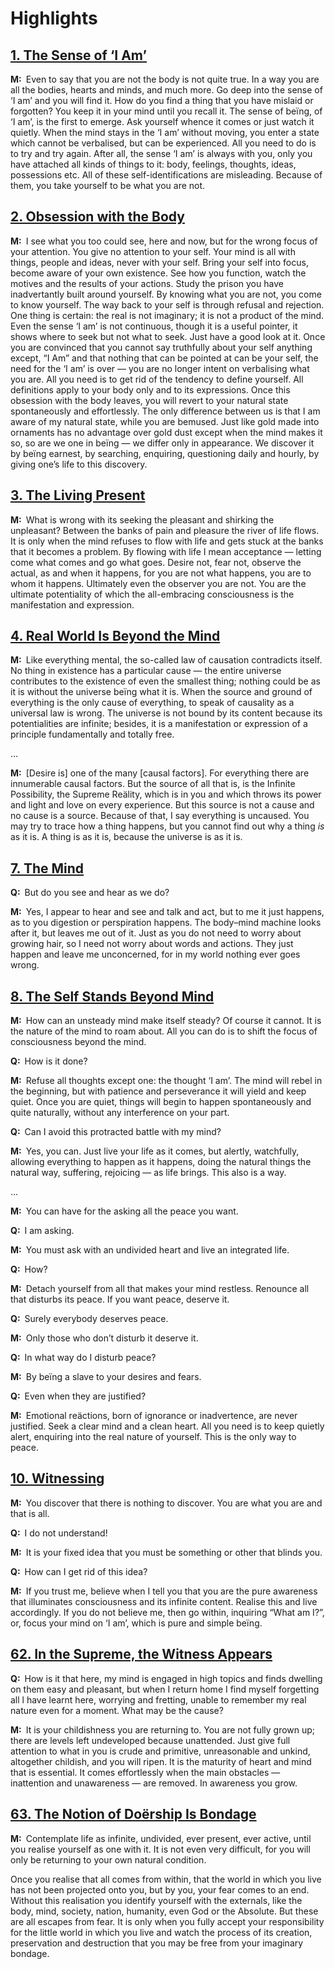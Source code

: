# Highlights


## [1. The Sense of ‘I Am’](/1-the-sense-of-i-am/)

**M:**&ensp;Even to say that you are not the body is not quite true. In a way you are all the bodies, hearts and minds, and much more. Go deep into the sense of ‘I am’ and you will find it. How do you find a thing that you have mislaid or forgotten? You keep it in your mind until you recall it. The sense of beïng, of ‘I am’, is the first to emerge. Ask yourself whence it comes or just watch it quietly. When the mind stays in the ‘I am’ without moving, you enter a state which cannot be verbalised, but can be experienced. All you need to do is to try and try again. After all, the sense ‘I am’ is always with you, only you have attached all kinds of things to it: body, feelings, thoughts, ideas, possessions etc. All of these self-identifications are misleading. Because of them, you take yourself to be what you are not.


## [2. Obsession with the Body](/2-obsession-with-the-body/)

**M:**&ensp;I see what you too could see, here and now, but for the wrong focus of your attention. You give no attention to your self. Your mind is all with things, people and ideas, never with your self. Bring your self into focus, become aware of your own existence. See how you function, watch the motives and the results of your actions. Study the prison you have inadvertantly built around yourself. By knowing what you are not, you come to know yourself. The way back to your self is through refusal and rejection. One thing is certain: the real is not imaginary; it is not a product of the mind. Even the sense ‘I am’ is not continuous, though it is a useful pointer, it shows where to seek but not what to seek. Just have a good look at it. Once you are convinced that you cannot say truthfully about your self anything except, “I Am” and that nothing that can be pointed at can be your self, the need for the ‘I am’ is over — you are no longer intent on verbalising what you are. All you need is to get rid of the tendency to define yourself. All definitions apply to your body only and to its expressions. Once this obsession with the body leaves, you will revert to your natural state spontaneously and effortlessly. The only difference between us is that I am aware of my natural state, while you are bemused. Just like gold made into ornaments has no advantage over gold dust except when the mind makes it so, so are we one in beïng — we differ only in appearance. We discover it by beïng earnest, by searching, enquiring, questioning daily and hourly, by giving one’s life to this discovery.


## [3. The Living Present](/3-the-living-present/)

**M:**&ensp;What is wrong with its seeking the pleasant and shirking the unpleasant? Between the banks of pain and pleasure the river of life flows. It is only when the mind refuses to flow with life and gets stuck at the banks that it becomes a problem. By flowing with life I mean acceptance — letting come what comes and go what goes. Desire not, fear not, observe the actual, as and when it happens, for you are not what happens, you are to whom it happens. Ultimately even the observer you are not. You are the ultimate potentiality of which the all-embracing consciousness is the manifestation and expression.


## [4. Real World Is Beyond the Mind](/4-real-world-is-beyond-the-mind/)

**M:**&ensp;Like everything mental, the so-called law of causation contradicts itself. No thing in existence has a particular cause — the entire universe contributes to the existence of even the smallest thing; nothing could be as it is without the universe beïng what it is. When the source and ground of everything is the only cause of everything, to speak of causality as a universal law is wrong. The universe is not bound by its content because its potentialities are infinite; besides, it is a manifestation or expression of a principle fundamentally and totally free.

…

**M:**&ensp;[Desire is] one of the many [causal factors]. For everything there are innumerable causal factors. But the source of all that is, is the Infinite Possibility, the Supreme Reälity, which is in you and which throws its power and light and love on every experience. But this source is not a cause and no cause is a source. Because of that, I say everything is uncaused. You may try to trace how a thing happens, but you cannot find out why a thing *is* as it is. A thing is as it is, because the universe is as it is.


## [7. The Mind](/7-the-mind/)

**Q:**&ensp;But do you see and hear as we do?

**M:**&ensp;Yes, I appear to hear and see and talk and act, but to me it just happens, as to you digestion or perspiration happens. The body–mind machine looks after it, but leaves me out of it. Just as you do not need to worry about growing hair, so I need not worry about words and actions. They just happen and leave me unconcerned, for in my world nothing ever goes wrong.


## [8. The Self Stands Beyond Mind](/8-the-self-stands-beyond-mind/)

**M:**&ensp;How can an unsteady mind make itself steady? Of course it cannot. It is the nature of the mind to roam about. All you can do is to shift the focus of consciousness beyond the mind.

**Q:**&ensp;How is it done?

**M:**&ensp;Refuse all thoughts except one: the thought ‘I am’. The mind will rebel in the beginning, but with patience and perseverance it will yield and keep quiet. Once you are quiet, things will begin to happen spontaneously and quite naturally, without any interference on your part.

**Q:**&ensp;Can I avoid this protracted battle with my mind?

**M:**&ensp;Yes, you can. Just live your life as it comes, but alertly, watchfully, allowing everything to happen as it happens, doing the natural things the natural way, suffering, rejoicing — as life brings. This also is a way.

…

**M:**&ensp;You can have for the asking all the peace you want.

**Q:**&ensp;I am asking.

**M:**&ensp;You must ask with an undivided heart and live an integrated life.

**Q:**&ensp;How?

**M:**&ensp;Detach yourself from all that makes your mind restless. Renounce all that disturbs its peace. If you want peace, deserve it.

**Q:**&ensp;Surely everybody deserves peace.

**M:**&ensp;Only those who don’t disturb it deserve it.

**Q:**&ensp;In what way do I disturb peace?

**M:**&ensp;By beïng a slave to your desires and fears.

**Q:**&ensp;Even when they are justified?

**M:**&ensp;Emotional reäctions, born of ignorance or inadvertence, are never justified. Seek a clear mind and a clean heart. All you need is to keep quietly alert, enquiring into the real nature of yourself. This is the only way to peace.


## [10. Witnessing](/10-witnessing)

**M:**&ensp;You discover that there is nothing to discover. You are what you are and that is all.

**Q:**&ensp;I do not understand!

**M:**&ensp;It is your fixed idea that you must be something or other that blinds you.

**Q:**&ensp;How can I get rid of this idea?

**M:**&ensp;If you trust me, believe when I tell you that you are the pure awareness that illuminates consciousness and its infinite content. Realise this and live accordingly. If you do not believe me, then go within, inquiring “What am I?”, or, focus your mind on ‘I am’, which is pure and simple beïng.


## [62. In the Supreme, the Witness Appears](/62-in-the-supreme-the-witness-appears/)

**Q:**&ensp;How is it that here, my mind is engaged in high topics and finds dwelling on them easy and pleasant, but when I return home I find myself forgetting all l have learnt here, worrying and fretting, unable to remember my real nature even for a moment. What may be the cause?

**M:**&ensp;It is your childishness you are returning to. You are not fully grown up; there are levels left undeveloped because unattended. Just give full attention to what in you is crude and primitive, unreasonable and unkind, altogether childish, and you will ripen. It is the maturity of heart and mind that is essential. It comes effortlessly when the main obstacles — inattention and unawareness — are removed. In awareness you grow.

## [63. The Notion of Doërship Is Bondage](/63-the-notion-of-doership-is-bondage/)

**M:**&ensp;Contemplate life as infinite, undivided, ever present, ever active, until you realise yourself as one with it. It is not even very difficult, for you will only be returning to your own natural condition.

Once you realise that all comes from within, that the world in which you live has not been projected onto you, but by you, your fear comes to an end. Without this realisation you identify yourself with the externals, like the body, mind, society, nation, humanity, even God or the Absolute. But these are all escapes from fear. It is only when you fully accept your responsibility for the little world in which you live and watch the process of its creation, preservation and destruction that you may be free from your imaginary bondage.
